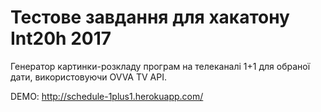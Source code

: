 # Тестове завдання для хакатону Int20h 2017
Генератор картинки-розкладу програм на телеканалі 1+1 для обраної дати, використовуючи OVVA TV API.

DEMO: http://schedule-1plus1.herokuapp.com/
